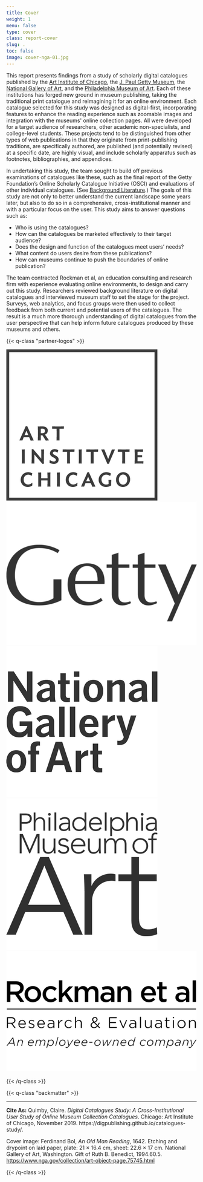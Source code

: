 ```yaml
---
title: Cover
weight: 1
menu: false
type: cover
class: report-cover
slug: .
toc: false
image: cover-nga-01.jpg
---
```


This report presents findings from a study of scholarly digital catalogues published by the [Art Institute of Chicago](https://www.artic.edu/), the [J. Paul Getty Museum](http://www.getty.edu/museum/), the [National Gallery of Art](https://www.nga.gov), and the [Philadelphia Museum of Art](https://www.philamuseum.org/). Each of these institutions has forged new ground in museum publishing, taking the traditional print catalogue and reimagining it for an online environment. Each catalogue selected for this study was designed as digital-first, incorporating features to enhance the reading experience such as zoomable images and integration with the museums' online collection pages. All were developed for a target audience of researchers, other academic non-specialists, and college-level students. These projects tend to be distinguished from other types of web publications in that they originate from print-publishing traditions, are specifically authored, are published (and potentially revised) at a specific date, are highly visual, and include scholarly apparatus such as footnotes, bibliographies, and appendices.

In undertaking this study, the team sought to build off previous examinations of catalogues like these, such as the final report of the Getty Foundation’s Online Scholarly Catalogue Initiative (OSCI) and evaluations of other individual catalogues. (See [Background Literature](/literature/).) The goals of this study are not only to better understand the current landscape some years later, but also to do so in a comprehensive, cross-institutional manner and with a particular focus on the user. This study aims to answer questions such as:

- Who is using the catalogues?
- How can the catalogues be marketed effectively to their target audience?
- Does the design and function of the catalogues meet users’ needs?
- What content do users desire from these publications?
- How can museums continue to push the boundaries of online publication?

The team contracted Rockman et al, an education consulting and research firm with experience evaluating online environments, to design and carry out this study. Researchers reviewed background literature on digital catalogues and interviewed museum staff to set the stage for the project. Surveys, web analytics, and focus groups were then used to collect feedback from both current and potential users of the catalogues. The result is a much more thorough understanding of digital catalogues from the user perspective that can help inform future catalogues produced by these museums and others.

{{< q-class "partner-logos" >}}

![AIC logo](/img/logo-aic-333333.png) ![Getty logo](/img/logo-getty-333333.png) ![NGA logo](/img/logo-nga-333333.png) ![PMA logo](/img/logo-pma-333333.png)
![Rockman logo](/img/logo-rockman-333333.png)

{{< /q-class >}}

{{< q-class "backmatter" >}}

---

**Cite As:** Quimby, Claire. *Digital Catalogues Study: A Cross-Institutional User Study of Online Museum Collection Catalogues*. Chicago: Art Institute of Chicago, November 2019. <span class="url-string">https:&#47;&#47;digpublishing.github.io/catalogues-study/</span>.

Cover image: Ferdinand Bol, *An Old Man Reading*, 1642. Etching and drypoint on laid paper, plate: 21 × 16.4 cm, sheet: 22.6 × 17 cm. National Gallery of Art, Washington. Gift of Ruth B. Benedict, 1994.60.5. https://www.nga.gov/collection/art-object-page.75745.html

{{< /q-class >}}
